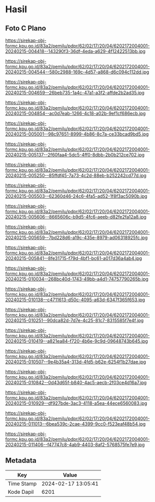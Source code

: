# Hasil

## Foto C Plano

https://sirekap-obj-formc.kpu.go.id/83a2/pemilu/pdpr/62/02/17/20/04/6202172004001-20240215-004418--143290f3-36df-4eda-a629-4f12422513bb.jpg

https://sirekap-obj-formc.kpu.go.id/83a2/pemilu/pdpr/62/02/17/20/04/6202172004001-20240215-004544--580c2988-169c-4d57-a868-d6c094c112dd.jpg

https://sirekap-obj-formc.kpu.go.id/83a2/pemilu/pdpr/62/02/17/20/04/6202172004001-20240215-004659--26beb735-1a4c-47a1-a3f2-affde2b2ad35.jpg

https://sirekap-obj-formc.kpu.go.id/83a2/pemilu/pdpr/62/02/17/20/04/6202172004001-20240215-004854--ac0d7eab-1266-4c18-a02b-9ef1cf686ecb.jpg

https://sirekap-obj-formc.kpu.go.id/83a2/pemilu/pdpr/62/02/17/20/04/6202172004001-20240215-005001--98c97651-8999-4b86-8c7a-ce33bcad9bd5.jpg

https://sirekap-obj-formc.kpu.go.id/83a2/pemilu/pdpr/62/02/17/20/04/6202172004001-20240215-005137--2f60faa4-5dc5-4ff0-8dbb-2b0b212ce702.jpg

https://sirekap-obj-formc.kpu.go.id/83a2/pemilu/pdpr/62/02/17/20/04/6202172004001-20240215-005250--85ffdf45-7a73-4c2d-88eb-b252242cd77d.jpg

https://sirekap-obj-formc.kpu.go.id/83a2/pemilu/pdpr/62/02/17/20/04/6202172004001-20240215-005503--62360d46-24c6-4fa5-ad52-1f8f3ac5090b.jpg

https://sirekap-obj-formc.kpu.go.id/83a2/pemilu/pdpr/62/02/17/20/04/6202172004001-20240215-005606--8665606c-b9d5-4fc6-aeeb-d82fe2fa12a8.jpg

https://sirekap-obj-formc.kpu.go.id/83a2/pemilu/pdpr/62/02/17/20/04/6202172004001-20240215-005659--7bd228d6-a19c-435e-8979-ad06318925fc.jpg

https://sirekap-obj-formc.kpu.go.id/83a2/pemilu/pdpr/62/02/17/20/04/6202172004001-20240215-005841--8fe31715-f79d-4bf1-bc61-a017d36a4ab4.jpg

https://sirekap-obj-formc.kpu.go.id/83a2/pemilu/pdpr/62/02/17/20/04/6202172004001-20240215-010034--268bc40d-1743-49bb-a4d1-74757790265b.jpg

https://sirekap-obj-formc.kpu.go.id/83a2/pemilu/pdpr/62/02/17/20/04/6202172004001-20240215-010138--c4711613-d50c-4095-a63d-6347f365f653.jpg

https://sirekap-obj-formc.kpu.go.id/83a2/pemilu/pdpr/62/02/17/20/04/6202172004001-20240215-010251--90dca82d-7d7e-4c25-81c7-8315585f7e4f.jpg

https://sirekap-obj-formc.kpu.go.id/83a2/pemilu/pdpr/62/02/17/20/04/6202172004001-20240215-010419--a821ea84-f720-4b6e-9c9d-09648743b645.jpg

https://sirekap-obj-formc.kpu.go.id/83a2/pemilu/pdpr/62/02/17/20/04/6202172004001-20240215-010507--9e4b35a4-313d-4fd5-b62e-6254f1b27dae.jpg

https://sirekap-obj-formc.kpu.go.id/83a2/pemilu/pdpr/62/02/17/20/04/6202172004001-20240215-010842--0d43d65f-b840-4ac5-aecb-2f03ce4d16a7.jpg

https://sirekap-obj-formc.kpu.go.id/83a2/pemilu/pdpr/62/02/17/20/04/6202172004001-20240215-010929--df927bde-3ac3-4118-a5ea-44ece6560083.jpg

https://sirekap-obj-formc.kpu.go.id/83a2/pemilu/pdpr/62/02/17/20/04/6202172004001-20240215-011013--6bea539c-2cae-4399-9cc0-f523eaf48b54.jpg

https://sirekap-obj-formc.kpu.go.id/83a2/pemilu/pdpr/62/02/17/20/04/6202172004001-20240215-011406--f47747c8-4ab9-4403-8af2-5768575fe7e9.jpg


## Metadata

| Key        | Value               |
| ---------- | ------------------- |
| Time Stamp | 2024-02-17 13:05:41 |
| Kode Dapil | 6201                |



